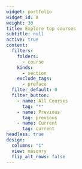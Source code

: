 ```yaml
---
widget: portfolio
widget_id: A
weight: 30
title: Explore top courses
subtitle: null
active: true
content:
  filters:
    folders:
      - course
    kinds:
      - section
    exclude_tags:
      - preface
  filter_default: 0
  filter_button:
    - name: All Courses
      tag: "*"
    - name: Previous
      tag: previous
    - name: Current
      tag: current
headless: true
design:
  columns: "1"
  view: masonry
  flip_alt_rows: false
---
```

